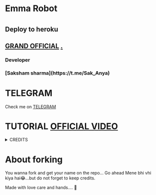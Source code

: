 <h1> Emma Robot <h1/>

<h2> Deploy to heroku <h2/>

 [GRAND OFFICIAL](https://dashboard.heroku.com/new?button-url=https%3A%2F%2Fgithub.com%2Flegendx22%2FGRANDROBOT&template=https%3A%2F%2Fgithub.com%2Flegendx22%2FGRANDROBOT)
[.](https://heroku.com/deploy) 

 <h3>Developer <h3/>
 [Saksham sharma](https://t.me/Sak_Anya)
           

# TELEGRAM
Check me on [TELEGRAM](https://t.me/emmaAgroup_bot)

# TUTORIAL [OFFICIAL VIDEO](https://youtu.be/JK9cLTDZUR0)

<details>
<summary> CREDITS </summary>
<h1> LEGEND X </h1>
<h1> PROBOY X </h1>
<h1> TEAMLEGEND </h1>
<h1> SAKSHAM SHARMA </h1>
</details>

# About forking 

You wanna fork and get your name on the repo... Go ahead
Mene bhi vhi kiya hai😂...but do not forget to keep credits.


Made with love care and hands.... 💖
